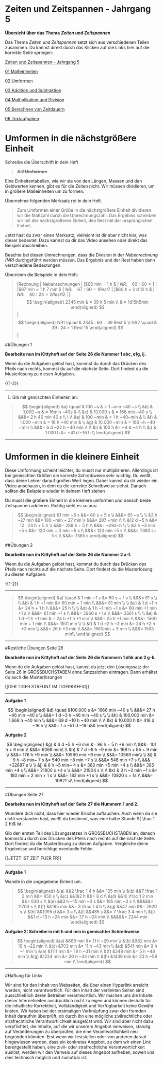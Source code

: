 <!--
author: Susanne Suckfüll
email: su-aes@masannek.de
language: de
narrator: German Female
script: url.js

View this file on https://liascript.github.io/course/?https://raw.githubusercontent.com/SUC-AES/Mathematik-5/master/2_Massen_1.md
-->

# Zeiten und Zeitspannen - Jahrgang 5


**Übersicht über das Thema** ***Zeiten und Zeitspannen***

Das Thema *Zeiten und Zeitspannen* setzt sich aus verschiedenen Teilen zusammen. Du kannst direkt durch das Klicken auf die Links hier auf die korrekte Seite springen:

[Zeiten und Zeitspannen - Jahrgang 5](https://liascript.github.io/course/?https://raw.githubusercontent.com/SUC-AES/Mathe-Webseite/master/Klasse_05/04_Zeiten_und_Zeitspannen/M-05-04-Zeiten_und_Zeitspannen.md#1)

[01 Maßeinheiten](https://liascript.github.io/course/?https://raw.githubusercontent.com/SUC-AES/Mathe-Webseite/master/Klasse_05/04_Zeiten_und_Zeitspannen/01_MaBeinheiten/M-05-04-01-MaBeinheiten.md#2)

[02 Umformen](https://liascript.github.io/course/?https://raw.githubusercontent.com/SUC-AES/Mathe-Webseite/master/Klasse_05/04_Zeiten_und_Zeitspannen/02_Umformen/M-05-04-02-Umformen.md#2)

[03 Addition und Subtraktion](https://liascript.github.io/course/?https://raw.githubusercontent.com/SUC-AES/Mathe-Webseite/master/Klasse_05/04_Zeiten_und_Zeitspannen/03_Addition_und_Subtraktion/M-05-04-03-Addition_und_Subtraktion.md#2)

[04 Multiplikation und Division](https://liascript.github.io/course/?https://raw.githubusercontent.com/SUC-AES/Mathe-Webseite/master/Klasse_05/04_Zeiten_und_Zeitspannen/04_Multiplikation_und_Division/M-05-04-04-Multiplikation_und_Division.md#1)

[05 Berechnen von Zeitdauern]()

[06 Textaufgaben]()



# Umformen in die nächstgrößere Einheit

  Schreibe die Überschrift in dein Heft

>  **~~4.2 Umformen~~**

Eine Einheitentabellen, wie wir sie von den Längen, Massen und den Geldwerten kennen, gibt es für die Zeiten nicht. Wir müssen dividieren, um in größere Maßeinheiten um zu formen.  

Übernehme folgenden Merksatz rot in dein Heft.

> Zum Umformen einer Größe in die nächstgrößere Einheit dividieren wir die Maßzahl durch die Umrechnungszahl. Das Ergebnis schreiben wir mit der nächstgrößeren Einheit, den Rest mit der ursprünglichen Einheit.

Jetzt hast du zwar einen Merksatz, vielleicht ist dir aber nicht klar, was dieser bedeutet. Dazu kannst du dir das Video ansehen oder direkt das Beispiel abschreiben.


Beachte bei diesen Umrechnungen, dass die Division in der *Nebenrechnung (NR)* durchgeführt werden müssen. Das Ergebnis und der Rest haben dann verschiedene Bedeutungen.

Übernimm die Beispiele in dein Heft:

> |Rechnung | Nebenrechnungen |
> |$60 min = 1 h   $         | $NR:\quad 60 : 60 = 1$ |
> |$67 min = 1 h 7 min $     | $NR:\quad 67 : 60 = 1 Rest 7$ |
> |$60 h = 2 d 12 h  $       | $NR:\quad 60 : 24 = 2 Rest 12$ |
> |$$ \begin{aligned} 2345 min & = 39 h 5 min \\ & = 1d15h5min \end{aligned} $$ | $$ \begin{aligned} NR1 \quad  & 2345 : 60 = 39 Rest 5 \\ NR2 \quad & 39 : 24 = 1 Rest 15 \end{aligned} $$  |

##Übungen 1

**Bearbeite nun im Kittyheft auf der Seite 26 die Nummer 1 abc, efg, ij.**

Wenn du die Aufgaben gelöst hast, kommst du durch das Drücken des Pfeils nach rechts, kommst du auf die nächste Seite. Dort findest du die Musterlösung zu diesen Aufgaben.

{{1-2}}
********************************


1) Gib mit gemischten Einheiten an:

> $$
\begin{aligned}
&a) \quad & 100 ~s &	= 1 ~min ~40 ~s  \\
&b) & 1.000 ~s &	= 16min ~40s & \\
&c) & 10.000 s	& = 166 min ~40 s \\ &&&= 2 h 46 min 40 s \\ \
\\
&e) & 100 ~min &	= 1 h ~40~min & \\
&f) & 1.000 ~min &	= 16 h ~40 min & \\
&g) & 10.000 ~min & = 166 ~h ~40 ~min \\ &&&= 6 d ~22 h ~40 min \\
\\
&i) & 100 h &= ~4 d ~4 h  \\
&j) & 1.000 h &= ~41 d ~16 h \\
\end{aligned}
$$

********************************

# Umformen in die kleinere Einheit

Diese Umformung scheint leichter, du musst nur multiplizieren. Allerdings ist bei gemischten Größen die korrekte Schreibweise sehr wichtig. Du weißt, dass deine Lehrer darauf großen Wert legen.  Daher kannst du dir wieder ein Video anschauen, in dem du die korrekte Schreibweise siehst. Danach sollten die Beispiele wieder in deinem Heft stehen


Du musst die größere Einheit in die kleinere umformen und danach beide Zeitspannen addieren. Richtig sieht es so aus:

> $$
\begin{aligned}
&1 min ~5 s &&= 60 s + 5 s \\ &&&= 65 ~s \\
\\
&3 h ~27 min &&= 180 ~min + 27 min \\ &&&= 207 ~min \\
\\
&12 d ~5 h &&= 12 · 24 h + 5 h \\ &&&= 288 h + 5 h \\ &&&= ~293~h \\
\\
&2 h ~3 min ~5 s &&= 120 min + 3 min ~5 s \\ &&&= 123 min ~5 s \\ &&&= 7380 s+ 5 s \\ &&&= 7385 s
\end{aligned}
$$


##Übungen 2

  **Bearbeite nun im Kittyheft auf der Seite 26 die Nummer 2 a-f.**

  Wenn du die Aufgaben gelöst hast, kommst du durch das Drücken des Pfeils nach rechts auf die nächste Seite. Dort findest du die Musterlösung zu diesen Aufgaben.

{{1-2}}
********************************

> $$
\begin{aligned}
&a) \quad & 1 min ~1 s &= 60 s + 1 s \\
&&&= 61 s \\
\\
&b) & 1 h ~1 min &= 60 min + 1 min \\
&&&= 61 min \\
\\
&c) & 1 d ~1 h &= 24 h + 1 h \\
&&&= 25 h \\
\\
&d) & 1 h ~1 min ~1 s &= 60 min +1 min +1 s \\
&&&= 61 min +1 s \\
&&&= 3660 s +1 s \\
&&&= 3661 s \\
\\
&e) & 1 d ~1 h ~1 min & = 24 h +1 h +1 min \\
&&&= 25 h +1 min \\
&&&= 1500 min + 1 min \\
&&&= 1501 min \\
\\
&f) & 1 d ~2 h ~3 min &= 24 h +2 h +3 min \\
&&&= 26 h +3 min \\
&&&= 1560min + 3 min \\
&&&= 1563 min\\
\end{aligned}
$$

********************************

#Restliche Übungen Seite 26

  **Bearbeite nun im Kittyheft auf der Seite 26 die Nummern 1 dhk und 2 g-k.**

Wenn du die Aufgaben gelöst hast, kannst du jetzt den Lösungssatz der Seite 26 in GROSSBUCHSTABEN ohne Satzzeichen eintragen. Dann erhältst du auch die Musterlösungen

[[DER TIGER STREUNT IM TIGERKAEFIG]]
********************************

**Aufgabe 1**

$$
\begin{aligned}
&d) \quad &100.000 s &= 1666 min ~40 s \\
&&&=   27 h ~46 min ~40 s \\
&&&=  1 d ~3 h ~46 min ~40 s \\
\\
&h) & 100.000 min	&= 1.666 h ~40 min \\
&&&= 69 d ~10 h ~40 min \\
\\
&k) & 10.000 h 	&= 416 d ~16 h \\
&&&= 1 a ~51 d ~16 h&&
\end{aligned}
$$

**Aufgabe 2**

$$
\begin{aligned}
&g) & 4 d ~5 h ~6 min &= 96 h + 5 h +6 min \\
&&&= 101 h + 6 min \\
&&&= 6066 min\\
\\
&h) & 7 d ~8 h ~9 min &= 168 h + 8h + 9 min \\
&&&= 176 h +9 min \\
&&&= 10560 min +9 min \\
&&&= 10569 min\\
\\
&i) & 9 h ~8 min~ 7 s &= 540 min +8 min +7 s \\
&&&= 548 min +7 s \\
&&& =32887 s \\
\\
&j) & 6 h ~5 min~ 4 s &= 360 min +5 min +4 s \\
&&&= 365 min +4 s \\
&&&= 21900 s +4 s \\
&&&= 21904 s \\
\\
&k) & 3 h ~2 min ~1 s &= 180 min + 2 min + 1 s \\
&&&= 182 min +1 s \\
&&&= 10920 s + 1s \\
&&&= 10921 s\\
\end{aligned}
$$


********************************

#Übungen Seite 27

**Bearbeite nun im Kittyheft auf der Seite 27 die Nummern 1 und 2.**

Wundere dich nicht, dass hier wieder Brüche auftauchen. Auch wenn du sie nicht verstanden hast, weißt du bestimmt, was eine halbe Stunde $( \frac 1 2 h)$ ist.

Gib den ersten Teil des Lösungssatzes in GROSSBUCHSTABEN an, danach kommstdu durch das Drücken des Pfeils nach rechts auf die nächste Seite. Dort findest du die Musterlösung zu diesen Aufgaben. Vergleiche deine Ergebnisse und berichtige eventuelle Fehler.

[[JETZT IST ZEIT FUER FR]]
********************************

**Aufgabe 1**

Wandle in die angegebene Einheit um.

> $$
\begin{aligned}
&(a) &&2 \frac 1 4 h &&= 135 min \\
&(b) &&7 \frac 1 2 min &&= 450 s \\
&(c) &&192 h &&= 8 d \\
&(d) &&10 \frac 1 2 min &&= 630 s \\
&(e) &&3 h ~15 min ~3 s &&= 195 min ~3 s \\ &&&&&= 11703 s \\
&(f) &&195 min &&= 3 \frac 1 4  h \\
&(g) &&47 min &&= 2820 s \\
&(h) &&1095 d &&= 3 a \\
&(i) &&465 s &&= 7 \frac 3 4 min \\
&(j) &&1 d ~13 h ~24 min &&= 37 h ~24 min \\ &&&&&= 2244 min
\end{aligned}
$$

**Aufgabe 2: Schreibe in mit h und min in gemischter Schreibweise**

> $$
\begin{aligned}
&(a) &689 min &= 11 h ~29 min \\
&(b) &982 min &= 16 h ~22 min \\
&(c) &703 min &= 11 h ~43 min \\
&(d) &541 min &= 9 h ~1 min \\
&(e) &1111 min &= 18 h ~31 min \\
&(f) &348 min &= 5 h ~48 min \\
&(g) &1234 min &= 20 h ~34 min \\
&(h) &1439 min &= 23 h ~59 min \\
\end{aligned}
$$



********************************



#Haftung für Links

Wir sind für den Inhalt von Webseiten, die über einen Hyperlink erreicht werden, nicht verantwortlich. Für den Inhalt der verlinkten Seiten sind ausschließlich deren Betreiber verantwortlich. Wir machen uns die Inhalte dieser Internetseiten ausdrücklich nicht zu eigen und können deshalb für die inhaltliche Korrektheit, Vollständigkeit und Verfügbarkeit keine Gewähr leisten. Wir haben bei der erstmaligen Verknüpfung zwar den fremden Inhalt daraufhin überprüft, ob durch ihn eine mögliche zivilrechtliche oder strafrechtliche Verantwortlichkeit ausgelöst wird. Wir sind aber nicht dazu verpflichtet, die Inhalte, auf die wir unserem Angebot verweisen, ständig auf Veränderungen zu überprüfen, die eine Verantwortlichkeit neu begründen könnten. Erst wenn wir feststellen oder von anderen darauf hingewiesen werden, dass ein konkretes Angebot, zu dem wir einen Link bereitgestellt haben, eine zivil- oder strafrechtliche Verantwortlichkeit auslöst, werden wir den Verweis auf dieses Angebot aufheben, soweit uns dies technisch möglich und zumutbar ist.
